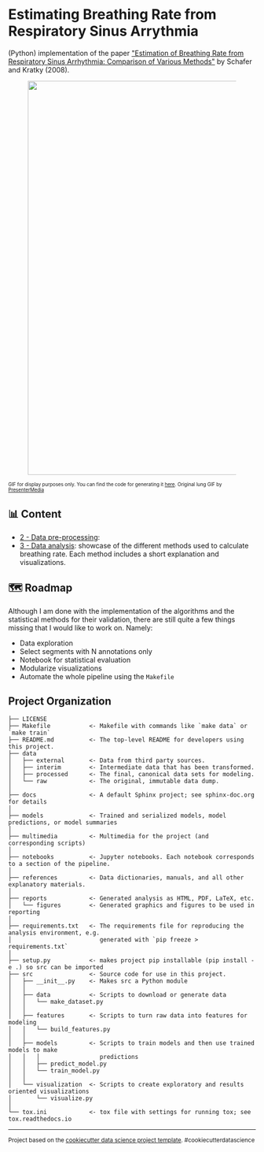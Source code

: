 Estimating Breathing Rate from Respiratory Sinus Arrythmia
==============================

(Python) implementation of the paper ["Estimation of Breathing Rate from Respiratory Sinus Arrhythmia: Comparison of Various Methods"](https://link.springer.com/article/10.1007/s10439-007-9428-1) by Schafer and Kratky (2008).

<figure class="aligncenter">
	<img width="800" src="./multimedia/respiration_animation.gif"/>
</figure>

<sub><sup>GIF for display purposes only. You can find the code for generating it [here](./multimedia/make_gif.py). Original lung GIF by [PresenterMedia](https://www.presentermedia.com/powerpoint-animation/human-lungs-pa-pid-3795)</sup></sub>

## :bar_chart: Content
* [2 - Data pre-processing](https://github.com/arturomoncadatorres/breathing-rate-rsa/blob/main/notebooks/02-preprocessing.ipynb): 
* [3 - Data analysis](https://github.com/arturomoncadatorres/breathing-rate-rsa/blob/main/notebooks/03-analysis.ipynb): showcase of the different methods used to calculate breathing rate. Each method includes a short explanation and visualizations.

## :world_map: Roadmap
Although I am done with the implementation of the algorithms and the statistical methods for their validation, there are still quite a few things missing that I would like to work on. Namely:
* Data exploration
* Select segments with N annotations only
* Notebook for statistical evaluation
* Modularize visualizations
* Automate the whole pipeline using the `Makefile`


Project Organization
------------

    ├── LICENSE
    ├── Makefile           <- Makefile with commands like `make data` or `make train`
    ├── README.md          <- The top-level README for developers using this project.
    ├── data
    │   ├── external       <- Data from third party sources.
    │   ├── interim        <- Intermediate data that has been transformed.
    │   ├── processed      <- The final, canonical data sets for modeling.
    │   └── raw            <- The original, immutable data dump.
    │
    ├── docs               <- A default Sphinx project; see sphinx-doc.org for details
    │
    ├── models             <- Trained and serialized models, model predictions, or model summaries
    │
    ├── multimedia         <- Multimedia for the project (and corresponding scripts)
    │
    ├── notebooks          <- Jupyter notebooks. Each notebook corresponds to a section of the pipeline.
    │
    ├── references         <- Data dictionaries, manuals, and all other explanatory materials.
    │
    ├── reports            <- Generated analysis as HTML, PDF, LaTeX, etc.
    │   └── figures        <- Generated graphics and figures to be used in reporting
    │
    ├── requirements.txt   <- The requirements file for reproducing the analysis environment, e.g.
    │                         generated with `pip freeze > requirements.txt`
    │
    ├── setup.py           <- makes project pip installable (pip install -e .) so src can be imported
    ├── src                <- Source code for use in this project.
    │   ├── __init__.py    <- Makes src a Python module
    │   │
    │   ├── data           <- Scripts to download or generate data
    │   │   └── make_dataset.py
    │   │
    │   ├── features       <- Scripts to turn raw data into features for modeling
    │   │   └── build_features.py
    │   │
    │   ├── models         <- Scripts to train models and then use trained models to make
    │   │   │                 predictions
    │   │   ├── predict_model.py
    │   │   └── train_model.py
    │   │
    │   └── visualization  <- Scripts to create exploratory and results oriented visualizations
    │       └── visualize.py
    │
    └── tox.ini            <- tox file with settings for running tox; see tox.readthedocs.io


--------

<p><small>Project based on the <a target="_blank" href="https://drivendata.github.io/cookiecutter-data-science/">cookiecutter data science project template</a>. #cookiecutterdatascience</small></p>